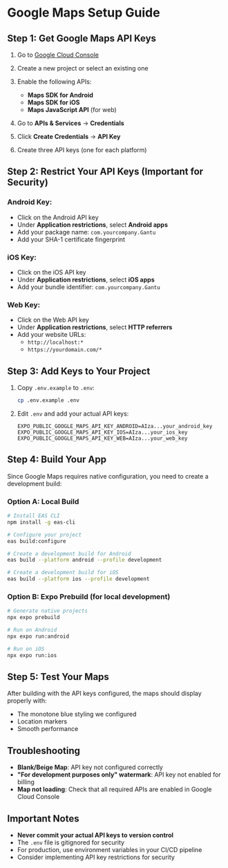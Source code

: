 # Google Maps Setup Guide

## Step 1: Get Google Maps API Keys

1. Go to [Google Cloud Console](https://console.cloud.google.com)
2. Create a new project or select an existing one
3. Enable the following APIs:
   - **Maps SDK for Android**
   - **Maps SDK for iOS**
   - **Maps JavaScript API** (for web)

4. Go to **APIs & Services** → **Credentials**
5. Click **Create Credentials** → **API Key**
6. Create three API keys (one for each platform)

## Step 2: Restrict Your API Keys (Important for Security)

### Android Key:
- Click on the Android API key
- Under **Application restrictions**, select **Android apps**
- Add your package name: `com.yourcompany.Gantu`
- Add your SHA-1 certificate fingerprint

### iOS Key:
- Click on the iOS API key
- Under **Application restrictions**, select **iOS apps**
- Add your bundle identifier: `com.yourcompany.Gantu`

### Web Key:
- Click on the Web API key
- Under **Application restrictions**, select **HTTP referrers**
- Add your website URLs:
  - `http://localhost:*`
  - `https://yourdomain.com/*`

## Step 3: Add Keys to Your Project

1. Copy `.env.example` to `.env`:
   ```bash
   cp .env.example .env
   ```

2. Edit `.env` and add your actual API keys:
   ```
   EXPO_PUBLIC_GOOGLE_MAPS_API_KEY_ANDROID=AIza...your_android_key
   EXPO_PUBLIC_GOOGLE_MAPS_API_KEY_IOS=AIza...your_ios_key
   EXPO_PUBLIC_GOOGLE_MAPS_API_KEY_WEB=AIza...your_web_key
   ```

## Step 4: Build Your App

Since Google Maps requires native configuration, you need to create a development build:

### Option A: Local Build
```bash
# Install EAS CLI
npm install -g eas-cli

# Configure your project
eas build:configure

# Create a development build for Android
eas build --platform android --profile development

# Create a development build for iOS
eas build --platform ios --profile development
```

### Option B: Expo Prebuild (for local development)
```bash
# Generate native projects
npx expo prebuild

# Run on Android
npx expo run:android

# Run on iOS
npx expo run:ios
```

## Step 5: Test Your Maps

After building with the API keys configured, the maps should display properly with:
- The monotone blue styling we configured
- Location markers
- Smooth performance

## Troubleshooting

- **Blank/Beige Map**: API key not configured correctly
- **"For development purposes only" watermark**: API key not enabled for billing
- **Map not loading**: Check that all required APIs are enabled in Google Cloud Console

## Important Notes

- **Never commit your actual API keys to version control**
- The `.env` file is gitignored for security
- For production, use environment variables in your CI/CD pipeline
- Consider implementing API key restrictions for security